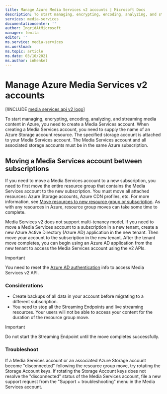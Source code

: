 ```yaml
---
title: Manage Azure Media Services v2 accounts | Microsoft Docs
description: To start managing, encrypting, encoding, analyzing, and streaming media content in Azure, you need to create a Media Services account. This article explains how to manage Azure Media Services v2 accounts.
services: media-services
documentationcenter: ''
author: IngridAtMicrosoft
manager: femila
editor: ''
ms.service: media-services
ms.workload:
ms.topic: article
ms.date: 03/10/2021
ms.author: inhenkel
---
```


# Manage Azure Media Services v2 accounts

[!INCLUDE [media services api v2 logo](./includes/v2-hr.md)]

To start managing, encrypting, encoding, analyzing, and streaming media content in Azure, you need to create a Media Services account. When creating a Media Services account, you need to supply the name of an Azure Storage account resource. The specified storage account is attached to your Media Services account. The Media Services account and all associated storage accounts must be in the same Azure subscription.

## Moving a Media Services account between subscriptions

If you need to move a Media Services account to a new subscription, you need to first move the entire resource group that contains the Media Services account to the new subscription. You must move all attached resources: Azure Storage accounts, Azure CDN profiles, etc. For more information, see [Move resources to new resource group or subscription](/azure/azure-resource-manager/management/move-resource-group-and-subscription). As with any resources in Azure, resource group moves can take some time to complete.

Media Services v2 does not support multi-tenancy model. If you need to move a Media Services account to a subscription in a new tenant, create a new Azure Active Directory (Azure AD)  application in the new tenant. Then move your account to the subscription in the new tenant. After the tenant move completes, you can begin using an Azure AD application from the new tenant to access the Media Services account using the v2 APIs.

> [!IMPORTANT]
> You need to reset the [Azure AD authentication](media-services-portal-get-started-with-aad.md) info to access Media Services v2 API.

### Considerations

* Create backups of all data in your account before migrating to a different subscription.
* You need to stop all the Streaming Endpoints and live streaming resources. Your users will not be able to access your content for the duration of the resource group move.

> [!IMPORTANT]
> Do not start the Streaming Endpoint until the move completes successfully.

### Troubleshoot

If a Media Services account or an associated Azure Storage account become "disconnected" following the resource group move, try rotating the Storage Account keys. If rotating the Storage Account keys does not resolve the "disconnected" status of the Media Services account, file a new support request from the "Support + troubleshooting" menu in the Media Services account.
